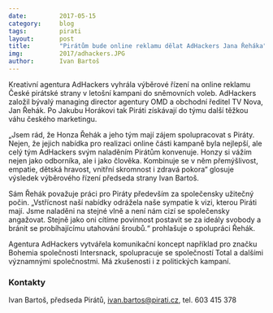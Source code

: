 ```yaml
---
date:         2017-05-15
category:     blog
tags:         pirati
layout:       post
title:        "Pirátům bude online reklamu dělat AdHackers Jana Řeháka" 
img:          2017/adhackers.JPG
author:       Ivan Bartoš
---
```


Kreativní agentura AdHackers vyhrála výběrové řízení na online reklamu České pirátské strany v letošní kampani do sněmovních voleb. AdHackers založil bývalý managing director agentury OMD a obchodní ředitel TV Nova, Jan Řehák. Po Jakubu Horákovi tak Piráti získávají do týmu další těžkou váhu českého marketingu.

„Jsem rád, že Honza Řehák a jeho tým mají zájem spolupracovat s Piráty. Nejen, že jejich nabídka pro realizaci online části kampaně byla nejlepší, ale celý tým AdHackers svým naladěním Pirátům konvenuje. Honzy si vážím nejen jako odborníka, ale i jako člověka. Kombinuje se v něm přemýšlivost, empatie, dětská hravost, vnitřní skromnost i zdravá pokora“ glosuje výsledek výběrového řízení předseda strany Ivan Bartoš.

Sám Řehák považuje práci pro Piráty především za společensky užitečný počin. „Vstřícnost naší nabídky odrážela naše sympatie k vizi, kterou Piráti mají. Jsme naladěni na stejné vlně a není nám cizí se společensky angažovat. Stejně jako oni cítíme povinnost postavit se za ideály svobody a bránit se probíhajícímu utahování šroubů.“ prohlašuje o spolupráci Řehák.

Agentura AdHackers vytvářela komunikační koncept například pro značku Bohemia společnosti Intersnack, spolupracuje se společností Total a dalšími významnými společnostmi. Má zkušenosti i z politických kampaní.

### Kontakty

Ivan Bartoš, předseda Pirátů, ivan.bartos@pirati.cz, tel. 603 415 378


